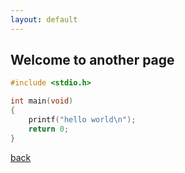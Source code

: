 ```yaml
---
layout: default
---
```


## Welcome to another page

```c
#include <stdio.h>

int main(void)
{
	printf("hello world\n");
	return 0;
}
```


[back](./)
